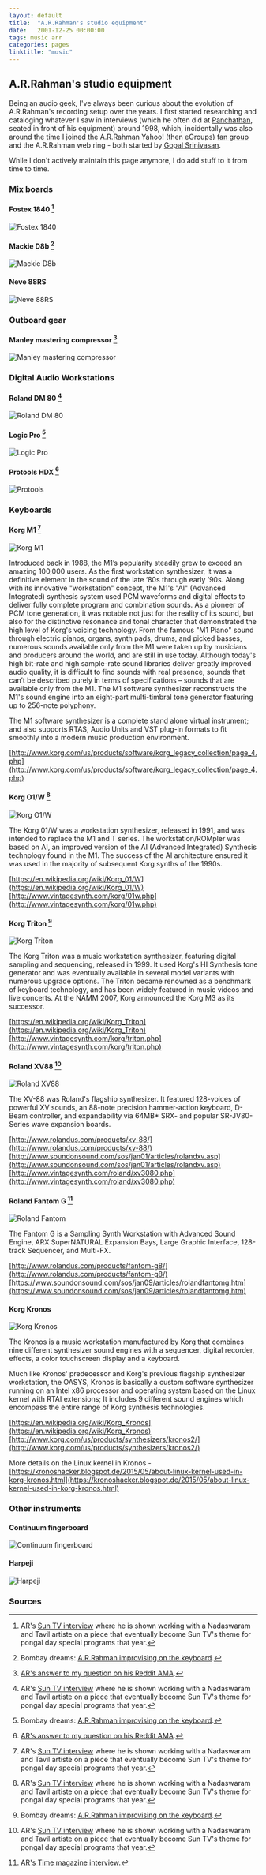 ```yaml
---
layout: default
title:  "A.R.Rahman's studio equipment"
date:   2001-12-25 00:00:00
tags: music arr
categories: pages
linktitle: "music"
---
```


## A.R.Rahman's studio equipment

Being an audio geek, I've always been curious about the evolution of
A.R.Rahman's recording setup over the years. I first started researching and cataloging
whatever I saw in interviews (which he often did at [Panchathan](https://en.wikipedia.org/wiki/Panchathan_Record_Inn_and_AM_Studios), seated
in front of his equipment) around 1998, which, incidentally was also around the
time I joined the A.R.Rahman Yahoo! (then eGroups) [fan
group](http://groups.yahoo.com/group/arrahmanfans/) and
the A.R.Rahman web ring - both started by [Gopal Srinivasan](http://gopalhome.tripod.com/arrpage.html).

While I don't actively maintain this page anymore, I do add stuff to
it from time to time.

### Mix boards

#### Fostex 1840 [^1]

![Fostex 1840](/images/arr/mixer-fostex1840.JPG)

#### Mackie D8b [^2]
![Mackie D8b](/images/arr/mixer-mackied8b.jpg)

#### Neve 88RS
![Neve 88RS](/images/arr/mixer-neve88rs.jpg)

### Outboard gear

#### Manley mastering compressor [^3]
![Manley mastering compressor](/images/arr/outboard-manleycompressor.jpg)

### Digital Audio Workstations

#### Roland DM 80 [^1]
![Roland DM 80](/images/arr/daw-roland-dm80.jpeg)

#### Logic Pro [^2]
![Logic Pro](/images/arr/daw-logic.jpg)

#### Protools HDX [^3]
![Protools](/images/arr/daw-protools.jpeg)

### Keyboards

#### Korg M1 [^1]
![Korg M1](/images/arr/keyboard-korg-m1.jpg)

Introduced back in 1988, the M1’s popularity steadily grew to exceed
an amazing 100,000 users. As the first workstation synthesizer, it was
a definitive element in the sound of the late ‘80s through early
‘90s. Along with its innovative "workstation" concept, the M1's "AI"
(Advanced Integrated) synthesis system used PCM waveforms and digital
effects to deliver fully complete program and combination sounds. As a
pioneer of PCM tone generation, it was notable not just for the
reality of its sound, but also for the distinctive resonance and tonal
character that demonstrated the high level of Korg's voicing
technology. From the famous "M1 Piano" sound through electric pianos,
organs, synth pads, drums, and picked basses, numerous sounds
available only from the M1 were taken up by musicians and producers
around the world, and are still in use today. Although today's high
bit-rate and high sample-rate sound libraries deliver greatly improved
audio quality, it is difficult to find sounds with real presence,
sounds that can’t be described purely in terms of specifications –
sounds that are available only from the M1. The M1 software
synthesizer reconstructs the M1's sound engine into an eight-part
multi-timbral tone generator featuring up to 256-note polyphony. 

The M1 software synthesizer is a complete stand alone virtual
instrument; and also supports RTAS, Audio Units and VST plug-in
formats to fit smoothly into a modern music production environment.

[http://www.korg.com/us/products/software/korg_legacy_collection/page_4.php](http://www.korg.com/us/products/software/korg_legacy_collection/page_4.php)

#### Korg O1/W [^1]
![Korg O1/W](/images/arr/keyboard-korg-o1w.jpg)

The Korg 01/W was a workstation synthesizer, released in 1991, and was
intended to replace the M1 and T series. The workstation/ROMpler was
based on AI, an improved version of the AI (Advanced Integrated)
Synthesis technology found in the M1. The success of the AI
architecture ensured it was used in the majority of subsequent Korg
synths of the 1990s.

[https://en.wikipedia.org/wiki/Korg_01/W](https://en.wikipedia.org/wiki/Korg_01/W)<br />
[http://www.vintagesynth.com/korg/01w.php](http://www.vintagesynth.com/korg/01w.php)

#### Korg Triton [^2]
![Korg Triton](/images/arr/keyboard-korg-triton.jpg)

The Korg Triton was a music workstation synthesizer, featuring digital
sampling and sequencing, released in 1999. It used Korg's HI Synthesis
tone generator and was eventually available in several model variants
with numerous upgrade options. The Triton became renowned as a
benchmark of keyboard technology, and has been widely featured in
music videos and live concerts. At the NAMM 2007, Korg announced the
Korg M3 as its successor.

[https://en.wikipedia.org/wiki/Korg_Triton](https://en.wikipedia.org/wiki/Korg_Triton)<br />
[http://www.vintagesynth.com/korg/triton.php](http://www.vintagesynth.com/korg/triton.php)

#### Roland XV88 [^1]
![Roland XV88](/images/arr/keyboard-roland-xv88.jpg)

The XV-88 was Roland's flagship synthesizer. It featured 128-voices of
powerful XV sounds, an 88-note precision hammer-action keyboard,
D-Beam controller, and expandability via 64MB* SRX- and popular
SR-JV80-Series wave expansion boards.

[http://www.rolandus.com/products/xv-88/](http://www.rolandus.com/products/xv-88/)<br />
[http://www.soundonsound.com/sos/jan01/articles/rolandxv.asp](http://www.soundonsound.com/sos/jan01/articles/rolandxv.asp)<br />
[http://www.vintagesynth.com/roland/xv3080.php](http://www.vintagesynth.com/roland/xv3080.php)

#### Roland Fantom G [^4]
![Roland Fantom](/images/arr/keyboard-roland-fantom.jpg)

The Fantom G is a Sampling Synth Workstation with Advanced Sound
Engine, ARX SuperNATURAL Expansion Bays, Large Graphic Interface,
128-track Sequencer, and Multi-FX.

[http://www.rolandus.com/products/fantom-g8/](http://www.rolandus.com/products/fantom-g8/)<br />
[https://www.soundonsound.com/sos/jan09/articles/rolandfantomg.htm](https://www.soundonsound.com/sos/jan09/articles/rolandfantomg.htm)

#### Korg Kronos
![Korg Kronos](/images/arr/keyboard-korg-kronos.jpg)

The Kronos is a music workstation manufactured by Korg that combines
nine different synthesizer sound engines with a sequencer, digital
recorder, effects, a color touchscreen display and a keyboard.

Much like Kronos' predecessor and Korg's previous flagship synthesizer
workstation, the OASYS, Kronos is basically a custom software
synthesizer running on an Intel x86 processor and operating system
based on the Linux kernel with RTAI extensions; It includes 9
different sound engines which encompass the entire range of Korg
synthesis technologies.

[https://en.wikipedia.org/wiki/Korg_Kronos](https://en.wikipedia.org/wiki/Korg_Kronos)<br />
[http://www.korg.com/us/products/synthesizers/kronos2/](http://www.korg.com/us/products/synthesizers/kronos2/)

More details on the Linux kernel in Kronos - [https://kronoshacker.blogspot.de/2015/05/about-linux-kernel-used-in-korg-kronos.html](https://kronoshacker.blogspot.de/2015/05/about-linux-kernel-used-in-korg-kronos.html)

### Other instruments

#### Continuum fingerboard
![Continuum fingerboard](/images/arr/instruments-continuum.jpeg)

#### Harpeji
![Harpeji](/images/arr/instruments-harpeji.jpeg)

### Sources

[^1]: AR's [Sun TV interview](https://www.youtube.com/watch?v=pRG7G_MDFBg) where he is shown working with a Nadaswaram and Tavil artiste on a piece that eventually become Sun TV's theme for pongal day special programs that year.
[^2]: Bombay dreams: [A.R.Rahman improvising on the keyboard](https://www.youtube.com/watch?v=-uuSggKDQL0).
[^3]: [AR's answer to my question on his Reddit AMA](https://www.reddit.com/r/IAmA/comments/25zed8/i_am_academy_award_winning_composer_ar_rahman_ask/chm5t7s).
[^4]: [AR's Time magazine interview](https://www.youtube.com/watch?v=TqUbiOgEb0w).
